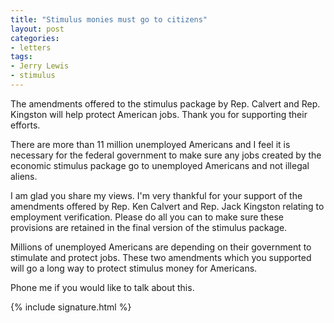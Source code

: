 ```yaml
---
title: "Stimulus monies must go to citizens"
layout: post
categories:
- letters
tags:
- Jerry Lewis
- stimulus
---
```


The amendments offered to the stimulus package by Rep. Calvert and Rep. Kingston will help protect American jobs. Thank you for supporting their efforts.

There are more than 11 million unemployed Americans and I feel it is necessary for the federal government to make sure any jobs created by the economic stimulus package go to unemployed Americans and not illegal aliens.

I am glad you share my views. I'm very thankful for your support of the amendments offered by Rep. Ken Calvert and Rep. Jack Kingston relating to employment verification. Please do all you can to make sure these provisions are retained in the final version of the stimulus package.

Millions of unemployed Americans are depending on their government to stimulate and protect jobs. These two amendments which you supported will go a long way to protect stimulus money for Americans.

Phone me if you would like to talk about this.

{% include signature.html %}
